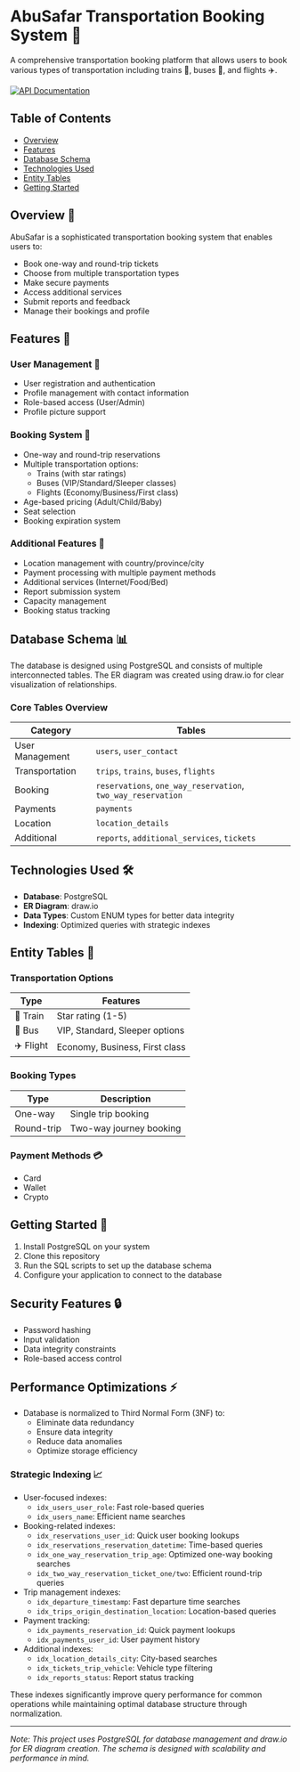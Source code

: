 # AbuSafar Transportation Booking System 🚀

A comprehensive transportation booking platform that allows users to book various types of transportation including trains 🚂, buses 🚌, and flights ✈️.

[![API Documentation](https://img.shields.io/badge/API-Documentation-blue)](openapi.json)

## Table of Contents
- [Overview](#overview)
- [Features](#features)
- [Database Schema](#database-schema)
- [Technologies Used](#technologies-used)
- [Entity Tables](#entity-tables)
- [Getting Started](#getting-started)

## Overview 🌟

AbuSafar is a sophisticated transportation booking system that enables users to:
- Book one-way and round-trip tickets
- Choose from multiple transportation types
- Make secure payments
- Access additional services
- Submit reports and feedback
- Manage their bookings and profile

## Features 🎯

### User Management 👤
- User registration and authentication
- Profile management with contact information
- Role-based access (User/Admin)
- Profile picture support

### Booking System 🎫
- One-way and round-trip reservations
- Multiple transportation options:
  - Trains (with star ratings)
  - Buses (VIP/Standard/Sleeper classes)
  - Flights (Economy/Business/First class)
- Age-based pricing (Adult/Child/Baby)
- Seat selection
- Booking expiration system

### Additional Features 💫
- Location management with country/province/city
- Payment processing with multiple payment methods
- Additional services (Internet/Food/Bed)
- Report submission system
- Capacity management
- Booking status tracking

## Database Schema 📊

The database is designed using PostgreSQL and consists of multiple interconnected tables. The ER diagram was created using draw.io for clear visualization of relationships.

### Core Tables Overview

| Category | Tables |
|----------|---------|
| User Management | `users`, `user_contact` |
| Transportation | `trips`, `trains`, `buses`, `flights` |
| Booking | `reservations`, `one_way_reservation`, `two_way_reservation` |
| Payments | `payments` |
| Location | `location_details` |
| Additional | `reports`, `additional_services`, `tickets` |

## Technologies Used 🛠️

- **Database**: PostgreSQL
- **ER Diagram**: draw.io
- **Data Types**: Custom ENUM types for better data integrity
- **Indexing**: Optimized queries with strategic indexes

## Entity Tables 📝

### Transportation Options

| Type | Features |
|------|-----------|
| 🚂 Train | Star rating (1-5) |
| 🚌 Bus | VIP, Standard, Sleeper options |
| ✈️ Flight | Economy, Business, First class |

### Booking Types

| Type | Description |
|------|-------------|
| One-way | Single trip booking |
| Round-trip | Two-way journey booking |

### Payment Methods 💳

- Card
- Wallet
- Crypto

## Getting Started 🚀

1. Install PostgreSQL on your system
2. Clone this repository
3. Run the SQL scripts to set up the database schema
4. Configure your application to connect to the database

## Security Features 🔒

- Password hashing
- Input validation
- Data integrity constraints
- Role-based access control

## Performance Optimizations ⚡

- Database is normalized to Third Normal Form (3NF) to:
  - Eliminate data redundancy
  - Ensure data integrity
  - Reduce data anomalies
  - Optimize storage efficiency

### Strategic Indexing 📈
- User-focused indexes:
  - `idx_users_user_role`: Fast role-based queries
  - `idx_users_name`: Efficient name searches
- Booking-related indexes:
  - `idx_reservations_user_id`: Quick user booking lookups
  - `idx_reservations_reservation_datetime`: Time-based queries
  - `idx_one_way_reservation_trip_age`: Optimized one-way booking searches
  - `idx_two_way_reservation_ticket_one/two`: Efficient round-trip queries
- Trip management indexes:
  - `idx_departure_timestamp`: Fast departure time searches
  - `idx_trips_origin_destination_location`: Location-based queries
- Payment tracking:
  - `idx_payments_reservation_id`: Quick payment lookups
  - `idx_payments_user_id`: User payment history
- Additional indexes:
  - `idx_location_details_city`: City-based searches
  - `idx_tickets_trip_vehicle`: Vehicle type filtering
  - `idx_reports_status`: Report status tracking

These indexes significantly improve query performance for common operations while maintaining optimal database structure through normalization.

---

*Note: This project uses PostgreSQL for database management and draw.io for ER diagram creation. The schema is designed with scalability and performance in mind.* 
